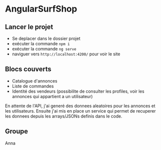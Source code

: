 # AngularSurfShop

## Lancer le projet
- Se deplacer dans le dossier projet
- exécuter la commande `npm i`
- exécuter la commande `ng serve`
- naviguer vers `http://localhost:4200/` pour voir le site

## Blocs couverts
- Catalogue d'annonces
- Liste de commandes
- Identité des vendeurs (possibilite de consulter les profiles, voir les annonces qui appartient a un utilisateur)

En attente de l'API, j'ai generé des donnees aleatoires pour les annonces et les utilisateurs.
Ensuite j'ai mis en place un service qui permet de recuperer les donnees depuis les arrays/JSONs definis dans le code.

## Groupe
Anna
